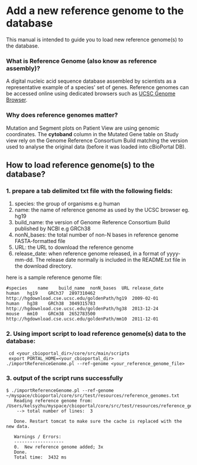 # Add a new reference genome to the database
This manual is intended to guide you to load new reference genome(s) to the database. 

### What is Reference Genome (also know as reference assembly)?
A digital nucleic acid sequence database assembled by scientists as a representative example of a species' set of genes. Reference genomes can be accessed online using 
dedicated browsers such as [UCSC Genome Browser](https://genome.ucsc.edu/cgi-bin/hgGateway). 

### Why does reference genomes matter?
Mutation and Segment plots on Patient View are using genomic coordinates. The **cytoband** column in the Mutated Gene table on Study view rely on the Genome Reference Consortium Build 
matching the version used to analyse the original data (before it was loaded into cBioPortal DB).

## How to load reference genome(s) to the database?

### 1. prepare a tab delimited txt file with the following fields:
1. species: the group of organisms e.g human
2. name: the name of reference genome as used by the UCSC browser eg. hg19
3. build_name: the version of Genome Reference Consortium Build published by NCBI e.g GRCh38
4. nonN_bases:  the total number of non-N bases in reference genome FASTA-formatted file
5. URL: the URL to download the reference genome
6. release_date: when reference genome released, in a format of yyyy-mm-dd. The release date normally is included in the README.txt file in the download directory.

here is a sample reference genome file:
```
#species	name	build_name	nonN_bases	URL	release_date
human	hg19	GRCh37	2897310462	http://hgdownload.cse.ucsc.edu/goldenPath/hg19	2009-02-01
human	hg38	GRCh38	3049315783	http://hgdownload.cse.ucsc.edu/goldenPath/hg38	2013-12-24
mouse	mm10	GRCm38	2652783500	http://hgdownload.cse.ucsc.edu/goldenPath/mm10	2011-12-01
```
### 2. Using import script to load reference genome(s) data to the database:
```
 cd <your_cbioportal_dir>/core/src/main/scripts
 export PORTAL_HOME=<your_cbioportal_dir>
./importReferenceGenome.pl --ref-genome <your_reference_genome_file>
```
### 3. output of the script runs successfully
```
$ ./importReferenceGenome.pl --ref-genome ~/myspace/cbioportal/core/src/test/resources/reference_genomes.txt
   Reading reference genome from:  /Users/kelsyzhu/myspace/cbioportal/core/src/test/resources/reference_genomes.txt
    --> total number of lines:  3
   
   Done. Restart tomcat to make sure the cache is replaced with the new data.
   
   Warnings / Errors:
   -------------------
   0.  New reference genome added; 3x
   Done.
   Total time:  3432 ms

```
